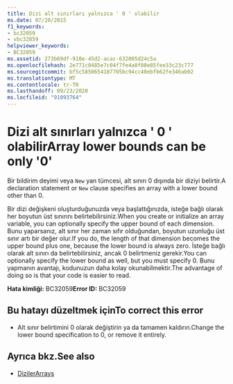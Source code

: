 ```yaml
---
title: Dizi alt sınırları yalnızca ' 0 ' olabilir
ms.date: 07/20/2015
f1_keywords:
- bc32059
- vbc32059
helpviewer_keywords:
- BC32059
ms.assetid: 273b69df-910e-45d2-acac-632005d24c5a
ms.openlocfilehash: 2e771c0485e7c04f7fe4a0f08e85fee33c23c777
ms.sourcegitcommit: bf5c5850654187705bc94cc40ebfb62fe346ab02
ms.translationtype: MT
ms.contentlocale: tr-TR
ms.lasthandoff: 09/23/2020
ms.locfileid: "91093764"
---
```

# <a name="array-lower-bounds-can-be-only-0"></a><span data-ttu-id="41a32-102">Dizi alt sınırları yalnızca ' 0 ' olabilir</span><span class="sxs-lookup"><span data-stu-id="41a32-102">Array lower bounds can be only '0'</span></span>

<span data-ttu-id="41a32-103">Bir bildirim deyimi veya `New` yan tümcesi, alt sınırı 0 dışında bir diziyi belirtir.</span><span class="sxs-lookup"><span data-stu-id="41a32-103">A declaration statement or `New` clause specifies an array with a lower bound other than 0.</span></span>  
  
 <span data-ttu-id="41a32-104">Bir dizi değişkeni oluşturduğunuzda veya başlattığınızda, isteğe bağlı olarak her boyutun üst sınırını belirtebilirsiniz.</span><span class="sxs-lookup"><span data-stu-id="41a32-104">When you create or initialize an array variable, you can optionally specify the upper bound of each dimension.</span></span> <span data-ttu-id="41a32-105">Bunu yaparsanız, alt sınır her zaman sıfır olduğundan, boyutun uzunluğu üst sınır artı bir değer olur.</span><span class="sxs-lookup"><span data-stu-id="41a32-105">If you do, the length of that dimension becomes the upper bound plus one, because the lower bound is always zero.</span></span> <span data-ttu-id="41a32-106">İsteğe bağlı olarak alt sınırı da belirtebilirsiniz, ancak 0 belirtmeniz gerekir.</span><span class="sxs-lookup"><span data-stu-id="41a32-106">You can optionally specify the lower bound as well, but you must specify 0.</span></span> <span data-ttu-id="41a32-107">Bunu yapmanın avantajı, kodunuzun daha kolay okunabilmektir.</span><span class="sxs-lookup"><span data-stu-id="41a32-107">The advantage of doing so is that your code is easier to read.</span></span>  
  
 <span data-ttu-id="41a32-108">**Hata kimliği:** BC32059</span><span class="sxs-lookup"><span data-stu-id="41a32-108">**Error ID:** BC32059</span></span>  
  
## <a name="to-correct-this-error"></a><span data-ttu-id="41a32-109">Bu hatayı düzeltmek için</span><span class="sxs-lookup"><span data-stu-id="41a32-109">To correct this error</span></span>  
  
- <span data-ttu-id="41a32-110">Alt sınır belirtimini 0 olarak değiştirin ya da tamamen kaldırın.</span><span class="sxs-lookup"><span data-stu-id="41a32-110">Change the lower bound specification to 0, or remove it entirely.</span></span>  
  
## <a name="see-also"></a><span data-ttu-id="41a32-111">Ayrıca bkz.</span><span class="sxs-lookup"><span data-stu-id="41a32-111">See also</span></span>

- [<span data-ttu-id="41a32-112">Diziler</span><span class="sxs-lookup"><span data-stu-id="41a32-112">Arrays</span></span>](../programming-guide/language-features/arrays/index.md)
